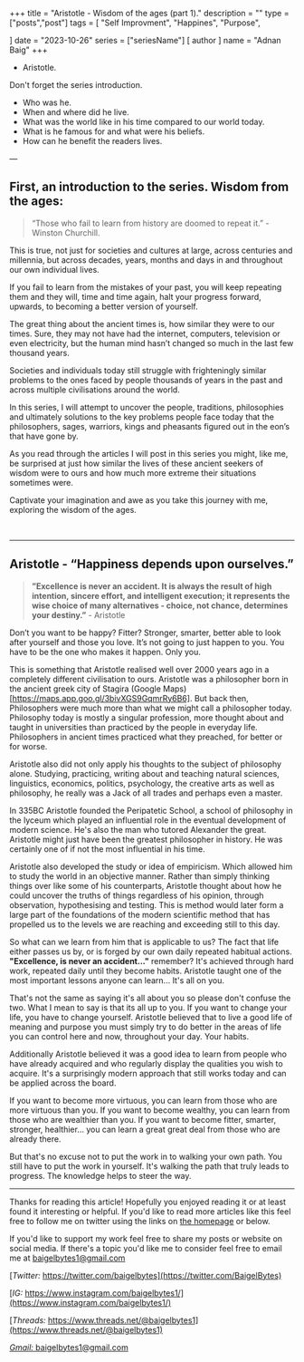 +++
title = "Aristotle - Wisdom of the ages (part 1)."
description = ""
type = ["posts","post"]
tags = [
    "Self Improvment",
    "Happines",
    "Purpose",
    
]
date = "2023-10-26"
series = ["seriesName"]
[ author ]
  name = "Adnan Baig"
+++

* Aristotle.

Don't forget the series introduction.

* Who was he.
* When and where did he live.
* What was the world like in his time compared to our world today.
* What is he famous for and what were his beliefs.
* How can he benefit the readers lives.

—


## First, an introduction to the series. Wisdom from the ages:

> “Those who fail to learn from history are doomed to repeat it.” - Winston Churchill.

This is true, not just for societies and cultures at large, across centuries and millennia, but across decades, years, months and days in and throughout our own individual lives.

If you fail to learn from the mistakes of your past, you will keep repeating them and they will, time and time again, halt your progress forward, upwards, to becoming a better version of yourself.

The great thing about the ancient times is, how similar they were to our times. Sure, they may not have had the internet, computers, television or even electricity, but the human mind hasn’t changed so much in the last few thousand years.

Societies and individuals today still struggle with frighteningly similar problems to the ones faced by people thousands of years in the past and across multiple civilisations around the world.

In this series, I will attempt to uncover the people, traditions, philosophies and ultimately solutions to the key problems people face today that the philosophers, sages, warriors, kings and pheasants figured out in the eon’s that have gone by.

As you read through the articles I will post in this series you might, like me, be surprised at just how similar the lives of these ancient seekers of wisdom were to ours and how much more extreme their situations sometimes were.

Captivate your imagination and awe as you take this journey with me, exploring the wisdom of the ages.

&nbsp;

---

## Aristotle - “Happiness depends upon ourselves.”

> **”Excellence is never an accident. It is always the result of high intention, sincere effort, and intelligent execution; it represents the wise choice of many alternatives - choice, not chance, determines your destiny.”** - Aristotle 

Don’t you want to be happy? Fitter? Stronger, smarter, better able to look after yourself and those you love. It’s not going to just happen to you. You have to be the one who makes it happen. Only you.

This is something that Aristotle realised well over 2000 years ago in a completely different civilisation to ours. Aristotle was a philosopher born in the ancient greek city of Stagira (Google Maps)[https://maps.app.goo.gl/3bivXGS9GqmrRy6B6]. But back then, Philosophers were much more than what we might call a philosopher today. Philosophy today is mostly a singular profession, more thought about and taught in universities than practiced by the people in everyday life. Philosophers in ancient times practiced what they preached, for better or for worse.

Aristotle also did not only apply his thoughts to the subject of philosophy alone. Studying, practicing, writing about and teaching natural sciences, linguistics, economics, politics, psychology, the creative arts as well as philosophy, he really was a Jack of all trades and perhaps even a master. 

In 335BC Aristotle founded the Peripatetic School, a school of philosophy in the lyceum which played an influential role in the eventual development of modern science. He's also the man who tutored Alexander the great. Aristotle might just have been the greatest philosopher in history. He was certainly one of if not the most influential in his time.


Aristotle also developed the study or idea of empiricism. Which allowed him to study the world in an objective manner. Rather than simply thinking things over like some of his counterparts, Aristotle thought about how he could uncover the truths of things regardless of his opinion, through observation, hypothesising and testing. This is method would later form a large part of the foundations of the modern scientific method that has propelled us to the levels we are reaching and exceeding still to this day.

So what can we learn from him that is applicable to us? The fact that life either passes us by, or is forged by our own daily repeated habitual actions. **"Excellence, is never an accident..."** remember? It's achieved through hard work, repeated daily until they become habits. Aristotle taught one of the most important lessons anyone can learn... It's all on you.

That's not the same as saying it's all about you so please don't confuse the two. What I mean to say is that its all up to you. If you want to change your life, you have to change yourself. Aristotle believed that to live a good life of meaning and purpose you must simply try to do better in the areas of life you can control here and now, throughout your day. Your habits.

Additionally Aristotle believed it was a good idea to learn from people who have already acquired and who regularly display the qualities you wish to acquire. It's a surprisingly modern approach that still works today and can be applied across the board.

If you want to become more virtuous, you can learn from those who are more virtuous than you. If you want to become wealthy, you can learn from those who are wealthier than you. If you want to become fitter, smarter, stronger, healthier... you can learn a great great deal from those who are already there.

But that's no excuse not to put the work in to walking your own path. You still have to put the work in yourself. It's walking the path that truly leads to progress. The knowledge helps to steer the way.






---


Thanks for reading this article! Hopefully you enjoyed reading it or at least found it interesting or helpful. If you'd like to read more articles like this feel free to follow me on twitter using the links on [the homepage](https://baigelbytes.netlify.app) or below.

If you'd like to support my work feel free to share my posts or website on social media. If there's a topic you'd like me to consider feel free to email me at baigelbytes1@gmail.com


[*Twitter:* https://twitter.com/baigelbytes](https://twitter.com/BaigelBytes)

[*IG:* https://www.instagram.com/baigelbytes1/](https://www.instagram.com/baigelbytes1/)

[*Threads:* https://www.threads.net/@baigelbytes1](https://www.threads.net/@baigelbytes1)

[*Gmail:* baigelbytes1@gmail.com](baigelbytes1@gmail.com)
